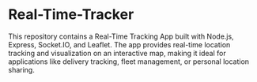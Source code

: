 # Real-Time-Tracker
This repository contains a Real-Time Tracking App built with Node.js, Express, Socket.IO, and Leaflet. The app provides real-time location tracking and visualization on an interactive map, making it ideal for applications like delivery tracking, fleet management, or personal location sharing.
